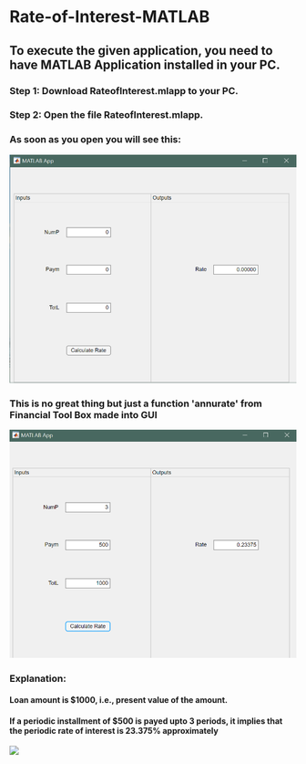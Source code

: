 # Rate-of-Interest-MATLAB

## To execute the given application, you need to have MATLAB Application installed in your PC.

### Step 1: Download RateofInterest.mlapp to your PC.
### Step 2: Open the file RateofInterest.mlapp.
### As soon as you open you will see this:
<img src=https://github.com/Vaishnavi1100/Rate-of-Interest-MATLAB/blob/main/App%20Interface.png>

### This is no great thing but just a function 'annurate' from Financial Tool Box made into GUI 
<img src=https://github.com/Vaishnavi1100/Rate-of-Interest-MATLAB/blob/main/App%20with%20some%20calculation.png>

### Explanation:

#### Loan amount is $1000, i.e., present value of the amount.
#### If a periodic installment of $500 is payed upto 3 periods, it implies that the periodic rate of interest is 23.375% approximately
<img src=https://latex.codecogs.com/svg.image?\frac{500}{1&plus;0.23375}&space;&plus;&space;\frac{500}{(1&plus;0.23375)^{2}}&space;&plus;&space;\frac{500}{(1&plus;0.23375)^{3}}&space;\approx&space;1000&space;>
